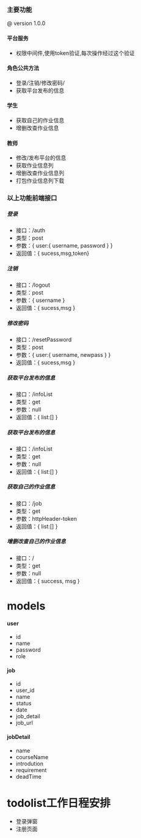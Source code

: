 

### 主要功能
@ version 1.0.0
#### 平台服务
- 权限中间件,使用token验证,每次操作经过这个验证
#### 角色公共方法
- 登录/注销/修改密码/
- 获取平台发布的信息
#### 学生
- 获取自己的作业信息
- 增删改查作业信息
#### 教师
- 修改/发布平台的信息
- 获取作业信息列
- 增删改查作业信息列
- 打包作业信息列下载
### 以上功能前端接口
##### 登录
- 接口：/auth
- 类型：post
- 参数：{ user:{ username, password } }
- 返回值：{ sucess,msg,token}
##### 注销
- 接口：/logout
- 类型：post
- 参数：{ username }
- 返回值：{ sucess,msg }
##### 修改密码
- 接口：/resetPassword
- 类型：post
- 参数：{ user:{ username, newpass } }
- 返回值：{ sucess,msg }

##### 获取平台发布的信息
- 接口：/infoList
- 类型：get
- 参数：null
- 返回值：{ list:[] }
##### 获取平台发布的信息
- 接口：/infoList
- 类型：get
- 参数：null
- 返回值：{ list:[] }
##### 获取自己的作业信息
- 接口：/job
- 类型：get
- 参数：httpHeader-token
- 返回值：{ list:[] }

##### 增删改查自己的作业信息
- 接口：/
- 类型：get
- 参数：null
- 返回值：{ success, msg }


# models
#### user
- id
- name
- password
- role
#### job
- id
- user_id
- name
- status
- date
- job_detail
- job_url
#### jobDetail
- name
- courseName
- introdution
- requirement
- deadTime
# todolist工作日程安排

- 登录弹窗
- 注册页面
